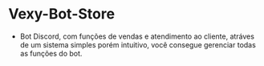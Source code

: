 # Vexy-Bot-Store
- Bot Discord, com funções de vendas e atendimento ao cliente, atráves de um sistema simples porém intuitivo, você consegue gerenciar todas as funções do bot.
